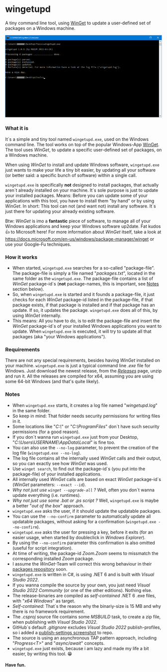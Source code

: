 # wingetupd
A tiny command line tool, using [WinGet](https://docs.microsoft.com/en-us/windows/package-manager/winget) to update a user-defined set of packages on a Windows machine.

![wingetupd.exe](img/screenshot-tool-usage.png)

### What it is
It´s a simple and tiny tool named `wingetupd.exe`, used on the Windows command line. The tool works on top of the popular Windows-App [WinGet](https://docs.microsoft.com/en-us/windows/package-manager/winget). The tool uses _WinGet_, to update a specific user-defined set of packages, on a Windows machine.

When using _WinGet_ to install and update Windows software, `wingetupd.exe` just wants to make your life a tiny bit easier, by updating all your software (or better said: a specific bunch of software) within a single call.

`wingetupd.exe` is specifically __not__ designed to install packages, that actually aren´t already installed on your machine. It´s sole purpose is just to update your installed packages. Means: Before you can update some of your applications with this tool, you have to install them "by hand" or by using _WinGet_. In short: This tool can not (and want not) install any software. It´s just there for updating your already existing software.

Btw: _WinGet_ is imo a __fantastic__ piece of software, to manage all of your Windows applications and keep your Windows software up2date. Fat kudos :thumbsup: to Microsoft here!  For more information about _WinGet_ itself, take a look at https://docs.microsoft.com/en-us/windows/package-manager/winget or use your Google-Fu techniques.

### How it works
- When started, `wingetupd.exe` searches for a so-called "package-file". The package-file is simply a file named "_packages.txt_", located in the same folder as the `wingetupd.exe`. The package-file contains a list of _WinGet_ package-id´s (__not__ package-names, this is important, see [Notes](#Notes) section below).
- So, when `wingetupd.exe` is started and it founds a package-file, it just checks for each _WinGet_ package-id listed in the package-file, if that package exists, if that package is installed and if that package has an update. If so, it updates the package. `wingetupd.exe` does all of this, by using _WinGet_ internally.
- This means: All you have to do, is to edit the package-file and insert the _WinGet_ package-id´s of your installed Windows applications you want to update. When `wingetupd.exe` is executed, it will try to update all that packages (aka "your Windows applications").

### Requirements
There are not any special requirements, besides having _WinGet_ installed on your machine. `wingetupd.exe` is just a typical command line _.exe_ file for Windows. Just download the newest release, from the [_Releases_](https://github.com/MBODM/wingetupd/releases) page, unzip and run it. All the releases are compiled for x64, assuming you are using some 64-bit Windows (and that's quite likely).

### Notes
- When `wingetupd.exe` starts, it creates a log file named "_wingetupd.log_" in the same folder.
- So keep in mind: That folder needs security permissions for writing files in it.
- Some locations like "_C:\\_" or "_C:\ProgramFiles_" don´t have such security permissions (for a good reason).
- If you don´t wanna run `wingetupd.exe` just from your Desktop, "_C:\Users\USERNAME\AppData\Local_" is fine too.
- You can also use the `--no-log` parameter, to prevent the creation of the log file (`wingetupd.exe --no-log`).
- The log file contains all the internally used _WinGet_ calls and their output, so you can exactly see how _WinGet_ was used.
- Use `winget search`, to find out the package-id´s (you put into the package-file) of your installed applications.
- All internally used _WinGet_ calls are based on exact _WinGet_ package-id´s (_WinGet_ parameters: `--exact --id`).
- _Why not just use `winget --upgrade-all` ?_ Well, often you don´t wanna update everything (i.e. runtimes).
- _Why not just use some .bat or .ps script ?_ Well, `wingetupd.exe` is maybe a better "_out of the box_" approach.
- `wingetupd.exe` asks the user, if it should update the updatable packages.
- You can use the `--no-confirm` parameter to automatically update all updatable packages, without asking for a confirmation (`wingetupd.exe --no-confirm`).
- `wingetupd.exe` asks the user for pressing a key, before it exits (for an easier usage, when started by doubleclick in _Windows Explorer_).
- By using the `--no-confirm` parameter this confirmation is also omitted (useful for script integration).
- At time of writing, the package-id _Zoom.Zoom_ seems to missmatch the corresponding installed _Zoom_ package.
- I assume the _WinGet_-Team will correct this wrong behaviour in their [packages repository](https://github.com/microsoft/winget-pkgs/tree/master/manifests) soon.
- `wingetupd.exe` is written in C#, is using .NET 6 and is built with _Visual Studio 2022_.
- If you wanna compile the source by your own, you just need _Visual Studio 2022 Community_ (or one of the other editions). Nothing else.
- The release-binaries are compiled as _self-contained_ .NET 6 .exe files, with "_x64 Windows_" as target.
- _Self-contained_: That´s the reason why the binariy-size is 15 MB and why there is no framework requirement.
- The _.csproj_ source file contains some _MSBUILD_ task, to create a zip file, when publishing with _Visual Studio 2022_.
- GitHub´s default _.gitignore_ excludes _Visual Studio 2022_ publish-profiles, so i added a [publish-settings screenshot](img/screenshot-publish-settings.png) to repo.
- The source is using an asynchronous TAP pattern approach, including "_Progress&lt;T&gt;_" and "_async/await_" concepts.
- `wingetupd.exe` just exists, because i am lazy and made my life a bit easier, by writing this tool. :grin:

#### Have fun.
